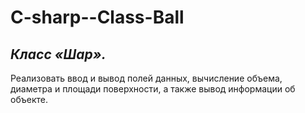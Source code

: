 # C-sharp--Class-Ball #

## _Класс «Шар»._ ##
Реализовать ввод и вывод полей данных, вычисление объема, диаметра и площади поверхности, а также вывод информации об объекте.
